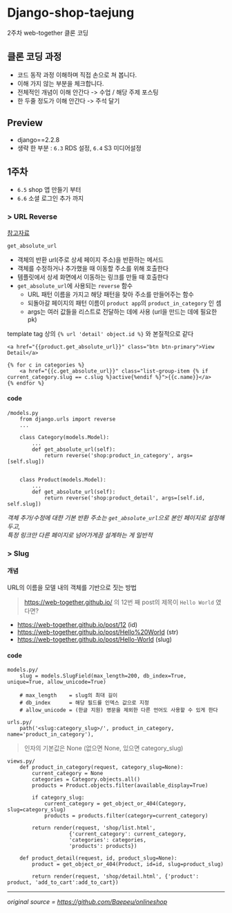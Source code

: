 # Django-shop-taejung
2주차 web-together 클론 코딩

## 클론 코딩 과정

- 코드 동작 과정 이해하며 직접 손으로 쳐 봅니다.
- 이해 가지 않는 부분을 체크합니다.
- 전체적인 개념이 이해 안간다 -> 수업 / 해당 주제 포스팅
- 한 두줄 정도가 이해 안간다 -> 주석 달기


## Preview

 - django==2.2.8
 - 생략 한 부분 : `6.3` RDS 설정, `6.4` S3 미디어설정

## 1주차

 - `6.5` shop 앱 만들기 부터
 - `6.6` 소셜 로그인 추가 까지

### > URL Reverse

[참고자료](https://wayhome25.github.io/django/2017/05/05/django-url-reverse/)

`get_absolute_url`

- 객체의 반환 url(주로 상세 페이지 주소)을 반환하는 메서드
- 객체를 수정하거나 추가했을 때 이동할 주소를 위해 호출한다
- 템플릿에서 상세 화면에서 이동하는 링크를 만들 때 호출한다
- `get_absolute_url`에 사용되는 `reverse` 함수
    - URL 패턴 이름을 가지고 해당 패턴을 찾아 주소를 만들어주는 함수
    - 되돌아갈 페이지의 패턴 이름이 `product app`의 `product_in_category` 인 셈
    - args는 여러 값들을 리스트로 전달하는 데에 사용 (url을 만드는 데에 필요한 pk)

template tag 상의 `{% url 'detail' object.id %}` 와 본질적으로 같다

```
<a href="{{product.get_absolute_url}}" class="btn btn-primary">View Detail</a>
```

```
{% for c in categories %}
    <a href="{{c.get_absolute_url}}" class="list-group-item {% if current_category.slug == c.slug %}active{%endif %}">{{c.name}}</a>
{% endfor %}

```

#### code 

```
/models.py
    from django.urls import reverse
    ...
    
    class Category(models.Model):
        ...
        def get_absolute_url(self):
            return reverse('shop:product_in_category', args=[self.slug])


    class Product(models.Model):
        ...
        def get_absolute_url(self):
            return reverse('shop:product_detail', args=[self.id, self.slug])
```

*객체 추가/수정에 대한 기본 반환 주소는 `get_absolute_url`으로 본인 페이지로 설정해두고,*   
*특정 링크만 다른 페이지로 넘어가게끔 설계하는 게 일반적*

### > Slug

#### 개념 

URL의 이름을 모델 내의 객체를 기반으로 짓는 방법

> https://web-together.github.io/ 의 12번 째 post의 제목이 `Hello World` 였다면?

 - https://web-together.github.io/post/12 (id)
 - https://web-together.github.io/post/Hello%20World (str)
 - https://web-together.github.io/post/Hello-World   (slug)

#### code 

```
models.py/
    slug = models.SlugField(max_length=200, db_index=True, unique=True, allow_unicode=True)
    
    # max_length    = slug의 최대 길이
    # db_index      = 해당 필드를 인덱스 값으로 지정
    # allow_unicode = (한글 지원) 영문을 제외한 다른 언어도 사용할 수 있게 한다

```

```
urls.py/
    path('<slug:category_slug>/', product_in_category, name='product_in_category'),
```

> 인자의 기본값은 None (없으면 None, 있으면 category_slug)

```
views.py/
    def product_in_category(request, category_slug=None):       
        current_category = None
        categories = Category.objects.all()
        products = Product.objects.filter(available_display=True)

        if category_slug:
            current_category = get_object_or_404(Category, slug=category_slug)  
            products = products.filter(category=current_category)

        return render(request, 'shop/list.html',
                    {'current_category': current_category, 
                    'categories': categories, 
                    'products': products})

    def product_detail(request, id, product_slug=None):
        product = get_object_or_404(Product, id=id, slug=product_slug)

        return render(request, 'shop/detail.html', {'product': product, 'add_to_cart':add_to_cart})
```
---

*original source = https://github.com/Baepeu/onlineshop*

